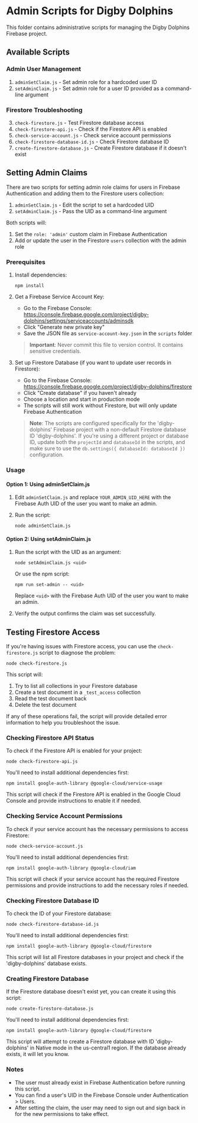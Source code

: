 # Admin Scripts for Digby Dolphins

This folder contains administrative scripts for managing the Digby Dolphins Firebase project.

## Available Scripts

### Admin User Management

1. `adminSetClaim.js` - Set admin role for a hardcoded user ID
2. `setAdminClaim.js` - Set admin role for a user ID provided as a command-line argument

### Firestore Troubleshooting

3. `check-firestore.js` - Test Firestore database access
4. `check-firestore-api.js` - Check if the Firestore API is enabled
5. `check-service-account.js` - Check service account permissions
6. `check-firestore-database-id.js` - Check Firestore database ID
7. `create-firestore-database.js` - Create Firestore database if it doesn't exist

## Setting Admin Claims

There are two scripts for setting admin role claims for users in Firebase Authentication and adding them to the Firestore users collection:

1. `adminSetClaim.js` - Edit the script to set a hardcoded UID
2. `setAdminClaim.js` - Pass the UID as a command-line argument

Both scripts will:

1. Set the `role: 'admin'` custom claim in Firebase Authentication
2. Add or update the user in the Firestore `users` collection with the admin role

### Prerequisites

1. Install dependencies:

   ```
   npm install
   ```

2. Get a Firebase Service Account Key:

   - Go to the Firebase Console: https://console.firebase.google.com/project/digby-dolphins/settings/serviceaccounts/adminsdk
   - Click "Generate new private key"
   - Save the JSON file as `service-account-key.json` in the `scripts` folder

   > **Important**: Never commit this file to version control. It contains sensitive credentials.

3. Set up Firestore Database (if you want to update user records in Firestore):

   - Go to the Firebase Console: https://console.firebase.google.com/project/digby-dolphins/firestore
   - Click "Create database" if you haven't already
   - Choose a location and start in production mode
   - The scripts will still work without Firestore, but will only update Firebase Authentication

   > **Note**: The scripts are configured specifically for the 'digby-dolphins' Firebase project with a non-default Firestore database ID 'digby-dolphins'. If you're using a different project or database ID, update both the `projectId` and `databaseId` in the scripts, and make sure to use the `db.settings({ databaseId: databaseId })` configuration.

### Usage

#### Option 1: Using adminSetClaim.js

1. Edit `adminSetClaim.js` and replace `YOUR_ADMIN_UID_HERE` with the Firebase Auth UID of the user you want to make an admin.

2. Run the script:

   ```
   node adminSetClaim.js
   ```

#### Option 2: Using setAdminClaim.js

1. Run the script with the UID as an argument:

   ```
   node setAdminClaim.js <uid>
   ```

   Or use the npm script:

   ```
   npm run set-admin -- <uid>
   ```

   Replace `<uid>` with the Firebase Auth UID of the user you want to make an admin.

2. Verify the output confirms the claim was set successfully.

## Testing Firestore Access

If you're having issues with Firestore access, you can use the `check-firestore.js` script to diagnose the problem:

```
node check-firestore.js
```

This script will:

1. Try to list all collections in your Firestore database
2. Create a test document in a `_test_access` collection
3. Read the test document back
4. Delete the test document

If any of these operations fail, the script will provide detailed error information to help you troubleshoot the issue.

### Checking Firestore API Status

To check if the Firestore API is enabled for your project:

```
node check-firestore-api.js
```

You'll need to install additional dependencies first:

```
npm install google-auth-library @google-cloud/service-usage
```

This script will check if the Firestore API is enabled in the Google Cloud Console and provide instructions to enable it if needed.

### Checking Service Account Permissions

To check if your service account has the necessary permissions to access Firestore:

```
node check-service-account.js
```

You'll need to install additional dependencies first:

```
npm install google-auth-library @google-cloud/iam
```

This script will check if your service account has the required Firestore permissions and provide instructions to add the necessary roles if needed.

### Checking Firestore Database ID

To check the ID of your Firestore database:

```
node check-firestore-database-id.js
```

You'll need to install additional dependencies first:

```
npm install google-auth-library @google-cloud/firestore
```

This script will list all Firestore databases in your project and check if the 'digby-dolphins' database exists.

### Creating Firestore Database

If the Firestore database doesn't exist yet, you can create it using this script:

```
node create-firestore-database.js
```

You'll need to install additional dependencies first:

```
npm install google-auth-library @google-cloud/firestore
```

This script will attempt to create a Firestore database with ID 'digby-dolphins' in Native mode in the us-central1 region. If the database already exists, it will let you know.

### Notes

- The user must already exist in Firebase Authentication before running this script.
- You can find a user's UID in the Firebase Console under Authentication > Users.
- After setting the claim, the user may need to sign out and sign back in for the new permissions to take effect.
